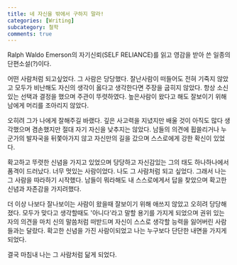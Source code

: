 ```yaml
---
title: 네 자신을 밖에서 구하지 말라!
categories: [Writing]
subcategory: 철학
comments: true
---
```


Ralph Waldo Emerson의 자기신뢰(SELF RELIANCE)를 읽고 영감을 받아 쓴 일종의 단편소설(?)이다.

어떤 사람처럼 되고싶었다. 그 사람은 당당했다. 잘난사람이 떠들어도 전혀 기죽지 않았고 모두가 비난해도 자신의 생각이 옳다고 생각한다면 주장을 굽히지 않았다. 항상 소신있는 선택과 결정을 했으며 주관이 뚜렷하였다. 높은사람이 왔다고 해도 잘보이기 위해 남에게 머리를 조아리지 않았다.

 오히려 그가 나에게 잘해주길 바랬다. 깊은 사고력을 지녔지만 배울 것이 아직도 많다 생각했으며 겸손했지만 절대 자기 자신을 낮추지는 않았다. 남들의 의견에 휩쓸리거나 누군가의 발자국을 뒤쫓아가지 않고 자신만의 길을 갔으며 스스로에게 강한 확신이 있었다.

 확고하고 뚜렷한 신념을 가지고 있었으며 당당하고 자신감있는 그의 태도 하나하나에서 품격이 드러났다.
너무 멋있는 사람이었다. 나도 그 사람처럼 되고 싶었다. 그래서 나는 그 사람을 따라하기 시작했다. 남들이 뭐라해도 내 스스로에게서 답을 찾았으며 확고한 신념과 자존감을 가지려했다.

더 이상 나보다 잘나보이는 사람이 왔을때 잘보이기 위해 애쓰지 않았고 오히려 당당해졌다. 모두가 맞다고 생각할때도 '아니다'라고 말할 용기를 가지게 되었으며 권위 있는 자의 의견을 마치 신의 말씀처럼 떠받드며 자신이 스스로 생각할 능력을 잃어버린 사람들과는 달랐다. 확고한 신념을 가진 사람이되었고 나는 누구보다 단단한 내면을 가지게 되었다.

 결국 마침내 나는 그 사람처럼 닮게 되었다.